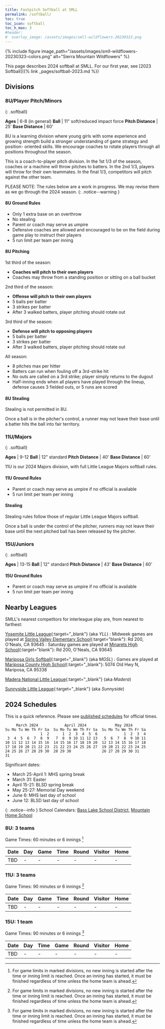 ```yaml
---
title: Fastpitch Softball at SMLL
permalink: /softball/
toc: true
toc_icon: softball
toc_h_max: 3
#header:
#  overlay_image: /assets/images/smll-wildflowers-20230323.png
---
```


{% include figure
   image_path="/assets/images/smll-wildflowers-20230323-colors.png"
   alt="Sierra Mountain Wildflowers"
%}

This page describes 2024 softball at SMLL.
For our first year, see [2023 Softball]({% link _pages/softball-2023.md %})


## Divisions

### 8U/Player Pitch/Minors
{: .softball}

**Ages** | 6-8 (in general)
**Ball** | 11" soft/reduced impact force
**Pitch Distance** | 25'
**Base Distance**  | 60'

8U is a learning division where young girls with some experience and
growing strength build a stronger understanding of game strategy and position-
oriented skills. We encourage coaches to rotate players through all positions
throughout the season.

This is a coach-to-player pitch division. In the 1st 1/3 of the season,
coaches or a machine will throw pitches to batters. In the 2nd 1/3, players
will throw for their own teammates. In the final 1/3, competitors will pitch
against the other team.

PLEASE NOTE: The rules below are a work in progress. We may revise them as we
go through the 2024 season.
{: .notice--warning }

#### 8U Ground Rules

- Only 1 extra base on an overthrow
- No stealing
- Parent or coach may serve as umpire
- Defensive coaches are allowed and encouraged to be on the field during game play
  to instruct their players
- 5 run limit per team per inning

#### 8U Pitching

1st third of the season:
- **Coaches will pitch to their own players**
- Coaches may throw from a standing position or sitting on a ball bucket

2nd third of the season:
- **Offense will pitch to their own players**
- 5 balls per batter
- 3 strikes per batter
- After 3 walked batters, player pitching should rotate out

3rd third of the season:
- **Defense will pitch to opposing players**
- 5 balls per batter
- 3 strikes per batter
- After 3 walked batters, player pitching should rotate out

All season:
- 8 pitches max per hitter
- Batters can run when fouling off a 3rd-strike hit
- No outs are called on a 3rd strike; player simply returns to the dugout
- Half-inning ends when all players have played through the lineup, defense
  causes 3 fielded outs, or 5 runs are scored

#### 8U Stealing

Stealing is not permitted in 8U.

Once a ball is in the pitcher's control, a runner may not leave their base
until a batter hits the ball into fair territory.


### 11U/Majors
{: .softball}

**Ages** | 9-12
**Ball** | 12" standard
**Pitch Distance** | 40'
**Base Distance**  | 60'

11U is our 2024 Majors division, with full Little League Majors softball rules.

#### 11U Ground Rules

- Parent or coach may serve as umpire if no official is available
- 5 run limit per team per inning


#### Stealing

Stealing rules follow those of regular Little League Majors softball.

Once a ball is under the control of the pitcher, runners may not leave
their base until the next pitched ball has been released by the pitcher.


### 15U/Juniors
{: .softball}

**Ages** | 13-15
**Ball** | 12" standard
**Pitch Distance** | 43'
**Base Distance**  | 60'

#### 15U Ground Rules

- Parent or coach may serve as umpire if no official is available
- 5 run limit per team per inning


## Nearby Leagues

SMLL's nearest competitors for interleague play are,
from nearest to farthest:

[Yosemite Little League](https://www.yosemitelittleleague.org/){:target="_blank"} (aka _YLL_)
: Midweek games are played at [Spring Valley Elementary School](https://goo.gl/maps/D1vgjQXWMFmPQxxf8){:target="blank"}: Rd 200, O'Neals, CA 93645
: Saturday games are played at [Minarets High School](https://goo.gl/maps/wHmGPXxuiFtgWqDv5){:target="blank"}: Rd 200, O'Neals, CA 93645

[Mariposa Girls Softball](https://mariposagirlssoftball.com/){:target="_blank"} (aka _MGSL_)
: Games are played at [Mariposa County High School](https://goo.gl/maps/vpK4Aya9wA1KXuud8){:target="_blank"}: 5074 Old Hwy N, Mariposa, CA 95338

[Madera National Little League](https://www.maderanational.com/){:target="_blank"} (aka _Madera_)

[Sunnyside Little League](http://www.sunnysidell.org/){:target="_blank"} (aka _Sunnyside_)


## 2024 Schedules

This is a quick reference. Please see
[published schedules](https://www.sierramountainll.com/Default.aspx?tabid=716491)
for official times.

```
     March 2024            April 2024             May 2024
Su Mo Tu We Th Fr Sa  Su Mo Tu We Th Fr Sa  Su Mo Tu We Th Fr Sa
                1  2      1  2  3  4  5  6            1  2  3  4
 3  4  5  6  7  8  9   7  8  9 10 11 12 13   5  6  7  8  9 10 11
10 11 12 13 14 15 16  14 15 16 17 18 19 20  12 13 14 15 16 17 18
17 18 19 20 21 22 23  21 22 23 24 25 26 27  19 20 21 22 23 24 25
24 25 26 27 28 29 30  28 29 30              26 27 28 29 30 31
31
```

Significant dates:

- March 25-April 1: MHS spring break
- March 31: Easter
- April 15-21: BLSD spring break
- May 25-27: Memorial Day weekend
- June 6: MHS last day of school
- June 12: BLSD last day of school

{: .notice--info }
School Calendars: [Bass Lake School District](https://basslakeschooldistrict.com/29343_2), [Mountain Home School](https://www.wscsfamily.org/wscs-calendar.html)

### 8U: 3 teams

Game Times: 60 minutes or 6 innings [^L]

Date     | Day | Game |  Time    | Round | Visitor | Home
---------|-----|------|----------|-------|---------|----------
TBD      |   - |        - |    - |     - |       - | -


### 11U: 3 teams

Game Times: 90 minutes or 6 innings [^L]

Date     | Day | Game |  Time    | Round | Visitor | Home
---------|-----|------|----------|-------|---------|------
TBD      |   - |        - |    - |     - |       - | -


### 15U: 1 team

Game Times: 90 minutes or 6 innings [^L]

Date     | Day | Time     | Game | Round | Visitor | Home
---------|-----|----------|------|-------|---------|------
TBD      |   - |        - |    - |     - |       - | -

[^R]: Rescheduled game
[^M]: Game hosted at the Mariposa Girls Softball League fields. Times TBD.
[^L]: For game limits in marked divisions, no new inning is started after the
      time or inning limit is reached. Once an inning has started, it must be
      finished regardless of time unless the home team is ahead. 
